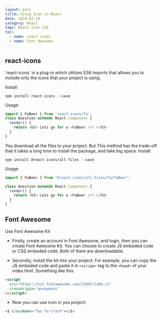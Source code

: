 ```yaml
---
layout: post
title: Using Icon in React
date: 2024-02-19
category: React
tags: React Icon CSS
toc: 
  - name: react-icons
  - name: Font Awesome
---
```


## react-icons
 
'react-icons' is a plug-in which utilizes ES6 imports that allows you to include only the icons that your project is using.

Install:
```
npm install react-icons --save
```
Usage:
```js
import { FaBeer } from 'react-icons/fa';
class Question extends React.Component {
  render() {
    return <h3> Lets go for a <FaBeer />? </h3>
  }
}
```

You download all the files to your project. But This method has the trade-off that it takes a long time to install the package, and take big space.
Install:
```
npm install @react-icons/all-files --save
```
Usage:
```js
import { FaBeer } from "@react-icons/all-files/fa/FaBeer";

class Question extends React.Component {
  render() {
    return <h3> Lets go for a <FaBeer />? </h3>
  }
}
```

## Font Awesome

Use Font Awesome Kit 

- Firstly, create an account in Font Awesome, and login, then you can create Font Awesome Kit.
You can choose to create JS embeded code or CSS embeded code. Both of them are downloadable.

- Secondly, install the kit into your project: 
For example, you can copy the JS embeded code and paste it in `<scripe>` tag to the `<head>` of your index.html.
Something like this:
```html
<script
  src="https://kit.fontawesome.com/228dfc1a0b.js"
  crossorigin="anonymous"
></script>
```
- Now you can use icon in you project:
```html
<i className="fas fa-trash"></i>
```

